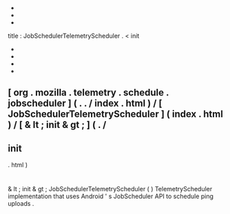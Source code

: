 -
-
-
title
:
JobSchedulerTelemetryScheduler
.
<
init
>
-
-
-
-
[
org
.
mozilla
.
telemetry
.
schedule
.
jobscheduler
]
(
.
.
/
index
.
html
)
/
[
JobSchedulerTelemetryScheduler
]
(
index
.
html
)
/
[
&
lt
;
init
&
gt
;
]
(
.
/
-
init
-
.
html
)
#
&
lt
;
init
&
gt
;
JobSchedulerTelemetryScheduler
(
)
TelemetryScheduler
implementation
that
uses
Android
'
s
JobScheduler
API
to
schedule
ping
uploads
.
